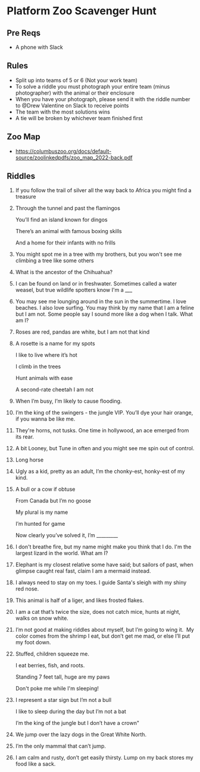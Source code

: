 # Platform Zoo Scavenger Hunt

## Pre Reqs
- A phone with Slack

## Rules
- Split up into teams of 5 or 6 (Not your work team)
- To solve a riddle you must photograph your entire team (minus photographer) with the animal or their enclosure
- When you have your photograph, please send it with the riddle number to @Drew Valentine on Slack to receive points
- The team with the most solutions wins
- A tie will be broken by whichever team finished first

## Zoo Map
- https://columbuszoo.org/docs/default-source/zoolinkedpdfs/zoo_map_2022-back.pdf

## Riddles
1. If you follow the trail of silver all the way back to Africa you might find a treasure
1. Through the tunnel and past the flamingos
   
   You’ll find an island known for dingos
   
   There’s an animal with famous boxing skills
   
   And a home for their infants with no frills
1. You might spot me in a tree with my brothers, but you won't see me climbing a tree like some others
1. What is the ancestor of the Chihuahua?
1. I can be found on land or in freshwater. Sometimes called a water weasel, but true wildlife spotters know I'm a ___
1. You may see me lounging around in the sun in the summertime. I love beaches. I also love surfing. You may think by my name that I am a feline but I am not. Some people say I sound more like a dog when I talk. What am I?
1. Roses are red, pandas are white, but I am not that kind
1. A rosette is a name for my spots
   
   I like to live where it’s hot
   
   I climb in the trees
   
   Hunt animals with ease
   
   A second-rate cheetah I am not
1. When I’m busy, I’m likely to cause flooding.
1. I’m the king of the swingers - the jungle VIP. You’ll dye your hair orange, if you wanna be like me.
1. They're horns, not tusks. One time in hollywood, an ace emerged from its rear.
1. A bit Looney, but Tune in often and you might see me spin out of control.
1. Long horse
1. Ugly as a kid, pretty as an adult, I’m the chonky-est, honky-est of my kind.
1. A bull or a cow if obtuse
   
   From Canada but I’m no goose
   
   My plural is my name
   
   I’m hunted for game
   
   Now clearly you’ve solved it, I’m _________
1. I don't breathe fire, but my name might make you think that I do. I'm the largest lizard in the world. What am I?
1. Elephant is my closest relative some have said; but sailors of past, when glimpse caught real fast, claim I am a mermaid instead.
1. I always need to stay on my toes. I guide Santa's sleigh with my shiny red nose.
1. This animal is half of a liger, and likes frosted flakes.
1. I am a cat that’s twice the size, does not catch mice, hunts at night, walks on snow white.
1. I’m not good at making riddles about myself, but I’m going to wing it.  My color comes from the shrimp I eat, but don’t get me mad, or else I’ll put my foot down.
1. Stuffed, children squeeze me.
   
   I eat berries, fish, and roots.
   
   Standing 7 feet tall, huge are my paws
   
   Don't poke me while I'm sleeping!
1. I represent a star sign but I’m not a bull
   
   I like to sleep during the day but I’m not a bat
   
   I’m the king of the jungle but I don’t have a crown"
1. We jump over the lazy dogs in the Great White North.
1. I’m the only mammal that can’t jump.
1. I am calm and rusty, don’t get easily thirsty.  Lump on my back stores my food like a sack.

